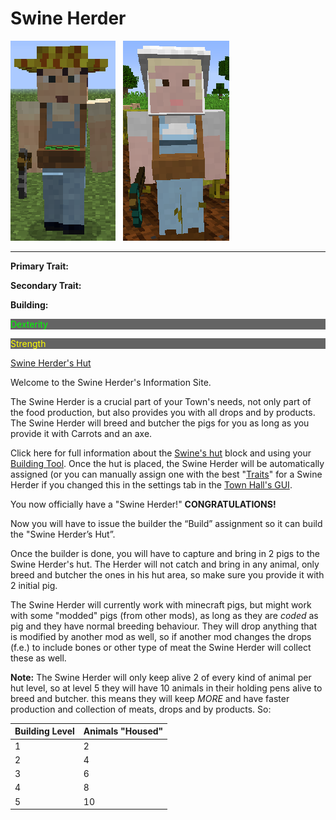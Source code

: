 # Swine Herder

<div class="infobox box text-center">
<img src="../../assets/images/workers/Farmer_M.png" alt="Swine Herder Male" />&nbsp;&nbsp;&nbsp;<img src="../../assets/images/workers/Farmer_F.png" alt="Swine Herder Female" />
<hr />
  <div class="row section-text text-left">
    <div class="col">
      <p><strong>Primary Trait:</strong></p>
      <p><strong>Secondary Trait:</strong></p>
      <p><strong>Building:</strong></p>
    </div>
    <div class="col">
      <p style="background-color:rgb(100, 100, 100); color:rgb(0, 255, 0);">Dexterity</p>
      <p style="background-color:rgb(100, 100, 100); color:rgb(255, 255, 0);">Strength</p>
      <p><a href="../buildings/swineherder">Swine Herder's Hut</a></p>
    </div>
  </div>
</div>

Welcome to the Swine Herder's Information Site.

The Swine Herder is a crucial part of your Town's needs, not only part of the food production, but also provides you with all drops and by products. The Swine Herder will breed and butcher the pigs for you as long as you provide it with Carrots and an axe.

Click here for full information about the [Swine's hut](../buildings/swineherder) block and using your [Building Tool](../items/buildingtool). Once the hut is placed, the Swine Herder will be automatically assigned (or you can manually assign one with the best  "[Traits](../systems/workerinfo)" for a Swine Herder if you changed this in the settings tab in the [Town Hall's GUI](../buildings/townhall).

You now officially have a "Swine Herder!" **CONGRATULATIONS!**

Now you will have to issue the builder the “Build” assignment so it can build the "Swine Herder’s Hut”.

Once the builder is done, you will have to capture and bring in 2 pigs to the Swine Herder's hut. The Herder will not catch and bring in any animal, only breed and butcher the ones in his hut area, so make sure you provide it with 2 initial pig.

The Swine Herder will currently work with minecraft pigs, but might work with some "modded" pigs (from other mods), as long as they are *coded* as pig and they have normal breeding behaviour. They will drop anything that is modified by another mod as well, so if another mod changes the drops (f.e.) to include bones or other type of meat the Swine Herder will collect these as well.

**Note:** The Swine Herder will only keep alive 2 of every kind of animal per hut level, so at level 5 they will have 10 animals in their holding pens alive to breed and butcher. this means they will keep *MORE* and have faster production and collection of meats, drops and by products. So:


| Building Level | Animals "Housed" |
| ----- | ----- |
| 1 | 2 |
| 2 | 4 |
| 3 | 6 |
| 4 | 8 |
| 5 | 10 |

<br>
